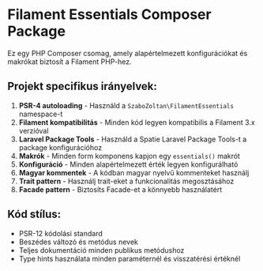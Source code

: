 <!-- Use this file to provide workspace-specific custom instructions to Copilot. For more details, visit https://code.visualstudio.com/docs/copilot/copilot-customization#_use-a-githubcopilotinstructionsmd-file -->

# Filament Essentials Composer Package

Ez egy PHP Composer csomag, amely alapértelmezett konfigurációkat és makrókat biztosít a Filament PHP-hez.

## Projekt specifikus irányelvek:

1. **PSR-4 autoloading** - Használd a `SzaboZoltan\FilamentEssentials` namespace-t
2. **Filament kompatibilitás** - Minden kód legyen kompatibilis a Filament 3.x verzióval
3. **Laravel Package Tools** - Használd a Spatie Laravel Package Tools-t a package konfigurációhoz
4. **Makrók** - Minden form komponens kapjon egy `essentials()` makrót
5. **Konfiguráció** - Minden alapértelmezett érték legyen konfigurálható
6. **Magyar kommentek** - A kódban magyar nyelvű kommenteket használj
7. **Trait pattern** - Használj trait-eket a funkcionalitás megosztásához
8. **Facade pattern** - Biztosíts Facade-et a könnyebb használatért

## Kód stílus:
- PSR-12 kódolási standard
- Beszédes változó és metódus nevek
- Teljes dokumentáció minden publikus metódushoz
- Type hints használata minden paraméternél és visszatérési értéknél
